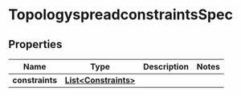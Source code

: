 

# TopologyspreadconstraintsSpec


## Properties

| Name | Type | Description | Notes |
|------------ | ------------- | ------------- | -------------|
|**constraints** | [**List&lt;Constraints&gt;**](Constraints.md) |  |  |



